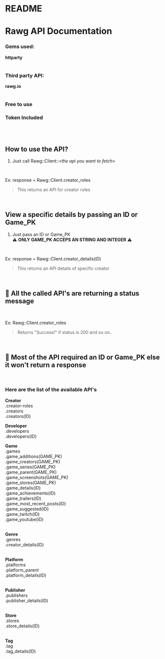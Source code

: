 # README

# Rawg API Documentation


### Gems used:
 **httparty**
<br>
<br>

### Third party API:
**rawg.io**
<br>
<br>

### **Free to use**
### **Token Included**
<br>
<br>

## **How to use the API?**
1. Just call Rawg::Client::<*the api you want to fetch*>
<br>

Ex: response = Rawg::Client.creator_roles
<br>

> This returns an API for creator roles
<br>


## **View a specific details by passing an ID or Game_PK**
1. Just pass an ID or Game_PK <br>
⚠️ **ONLY GAME_PK ACCEPS AN STRING AND INTEGER** ⚠️
<br>

Ex: response = Rawg::Client.creator_details(*ID*)
<br>

> This returns an API details of specific creator
<br>


## 📌 **All the called API's are returning a status message**
<br>

Ex: Rawg::Client.creator_roles
<br>

> Returns "Success!" if status is 200 and so on..
<br>


## 📌 **Most of the API required an ID or Game_PK else it won't return a response**
<br>

### Here are the list of the available API's
**Creator** 
<br>
.creator-roles
<br>
.creators
<br>
.creators(ID)
<br>


**Developer**
<br>
.developers
<br>
.developers(ID)
<br>


**Game**
<br>
.games<br>
.game_additions(GAME_PK)<br>
.game_creators(GAME_PK)<br>
.game_series(GAME_PK)<br>
.game_parent(GAME_PK)<br>
.game_screenshots(GAME_PK)<br>
.game_stores(GAME_PK)<br>
.game_details(ID)<br>
.game_achievements(ID)<br>
.game_trailers(ID)<br>
.game_most_recent_posts(ID)<br>
.game_suggested(ID)<br>
.game_twitch(ID)<br>
.game_youtube(ID)<br>
<br>

**Genre**<br>
.genres<br>
.creator_details(ID)<br>
<br>

**Platform**<br>
.platforms<br>
.platform_parent<br>
.platform_details(ID)<br>
<br>

**Publisher**<br>
.publishers<br>
.publisher_details(ID)<br>
<br>

**Store**<br>
.stores<br>
.store_details(ID)<br>
<br>

**Tag**<br>
.tag<br>
.tag_details(ID)<br>